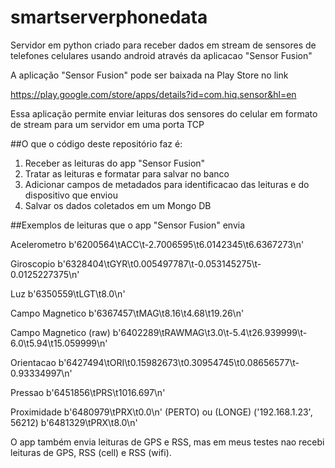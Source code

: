 # smartserverphonedata
Servidor em python criado para receber dados em stream de sensores de telefones celulares usando android através da aplicacao "Sensor Fusion"

A aplicação "Sensor Fusion" pode ser baixada na Play Store no link 

https://play.google.com/store/apps/details?id=com.hiq.sensor&hl=en

Essa aplicação permite enviar leituras dos sensores do celular em formato de stream para um servidor em uma porta TCP

##O que o código deste repositório faz é:
1. Receber as leituras do app "Sensor Fusion"
2. Tratar as leituras e formatar para salvar no banco
3. Adicionar campos de metadados para identificacao das leituras e do dispositivo que enviou
4. Salvar os dados coletados em um Mongo DB

##Exemplos de leituras que o app "Sensor Fusion" envia

Acelerometro b'6200564\tACC\t-2.7006595\t6.0142345\t6.6367273\n'

Giroscopio  b'6328404\tGYR\t0.005497787\t-0.053145275\t-0.0125227375\n'

Luz  b'6350559\tLGT\t8.0\n'

Campo Magnetico b'6367457\tMAG\t8.16\t4.68\t19.26\n'

Campo Magnetico (raw)  b'6402289\tRAWMAG\t3.0\t-5.4\t26.939999\t-6.0\t5.94\t15.059999\n'

Orientacao  b'6427494\tORI\t0.15982673\t0.30954745\t0.08656577\t-0.93334997\n'

Pressao  b'6451856\tPRS\t1016.697\n'

Proximidade  b'6480979\tPRX\t0.0\n' (PERTO) ou (LONGE) ('192.168.1.23', 56212) b'6481329\tPRX\t8.0\n'


O app também envia leituras de GPS e RSS, mas em meus testes nao recebi leituras de GPS, RSS (cell) e RSS (wifi).
